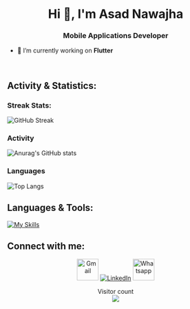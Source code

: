 <h1 align="center">Hi 👋, I'm Asad Nawajha</h1>
<h3 align="center">Mobile Applications Developer</h3>

- 🔭 I’m currently working on **Flutter**


<br/>


## Activity & Statistics:
 ### Streak Stats:
![GitHub Streak](https://github-readme-streak-stats.herokuapp.com/?user=anawajha&theme=react)

### Activity
![Anurag's GitHub stats](https://github-readme-stats-sigma-five.vercel.app/api?username=anawajha&show_icons=true&theme=react)

### Languages
![Top Langs](https://github-readme-stats-sigma-five.vercel.app/api/top-langs/?username=anawajha&layout=compact&theme=react)
</div>

## Languages & Tools:
[![My Skills](https://skills.thijs.gg/icons?i=js,html,css,cs,firebase,git,github,gitlab,kotlin,laravel,nginx,php,postman,powershell,blender,bash,androidstudio,bootstrap,dart,docker,figma,flutter,jquery,mysql,sqlite,java,xd,unity,swift)](https://skills.thijs.gg)
</div>

## Connect with me:
<p align="center">
	<a target="_blank" href="mailto:asaad2686823@gmail.com"><img src="https://github.com/gauravghongde/social-icons/blob/master/PNG/Color/Gmail.png" width='50px' alt="Gmail"/></a>
	<a target="_blank" href="https://www.linkedin.com/in/anawajha/"><img src="https://skills.thijs.gg/icons?i=linkedin" alt="LinkedIn"/></a>
	<a target="_blank" href="https://wa.me/+972592686823"><img src="https://github.com/gauravghongde/social-icons/blob/master/PNG/Color/WhatsApp.png" width='50px' alt="Whatsapp"/></a>
</div>

<p align="center"> 
  Visitor count<br>
  <img src="https://profile-counter.glitch.me/anawajha/count.svg" />
</p>

